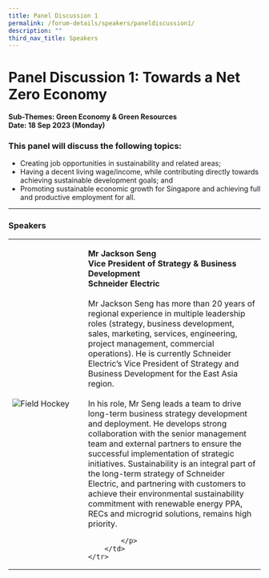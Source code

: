 ```yaml
---
title: Panel Discussion 1
permalink: /forum-details/speakers/paneldiscussion1/
description: ""
third_nav_title: Speakers
---
```

# Panel Discussion 1: Towards a Net Zero Economy<br>

**Sub-Themes: Green Economy &amp; Green Resources<br>
Date: 18 Sep 2023 (Monday)**<br>

### This panel will discuss the following topics:

* Creating job opportunities in sustainability and related areas;
* Having a decent living wage/income, while contributing directly towards achieving sustainable development goals; and
* Promoting sustainable economic growth for Singapore and achieving full and productive employment for all.
<hr>

### Speakers<br>

<table>
    <tbody><tr>
        <td style="width:30%"><img src="https://hosting.photobucket.com/images/i/tracyng81/Jackson_Seng.jpg?width=320&amp;height=320&amp;fit=bounds" style="display:block;margin-left:auto;margin-right:auto;" alt="Field Hockey"></td>
        <td><p><b>Mr Jackson Seng
                <br>Vice President of Strategy &amp; Business Development
					<br>Schneider Electric</b><br>
                <br>Mr Jackson Seng has more than 20 years of regional experience in multiple leadership roles (strategy, business development, sales, marketing, services, engineering, project management, commercial operations). He is currently Schneider Electric’s Vice President of Strategy and Business Development for the East Asia region.<br>
                <br>In his role, Mr Seng leads a team to drive long-term business strategy development and deployment. He develops strong collaboration with the senior management team and external partners to ensure the successful implementation of strategic initiatives. Sustainability is an integral part of the long-term strategy of Schneider Electric, and partnering with customers to achieve their environmental sustainability commitment with renewable energy PPA, RECs and microgrid solutions, remains high priority.
                <br>
                
            </p>
        </td>
    </tr>
</tbody></table>